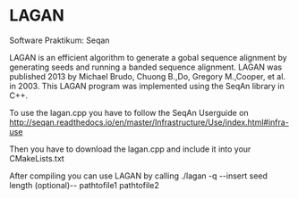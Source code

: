 # LAGAN
Software Praktikum: Seqan

LAGAN is an efficient algorithm to generate a gobal sequence alignment by generating seeds and running a banded sequence alignment. LAGAN was published 2013 by Michael Brudo, Chuong B.\,Do, Gregory M.\,Cooper, et al. in 2003.
This LAGAN program was implemented using the SeqAn library in C++.

To use the lagan.cpp you have to follow the SeqAn Userguide on http://seqan.readthedocs.io/en/master/Infrastructure/Use/index.html#infra-use

Then you have to download the lagan.cpp and include it into your CMakeLists.txt

After compiling you can use LAGAN by calling ./lagan -q --insert seed length (optional)-- pathtofile1 pathtofile2
